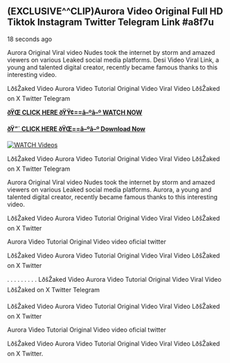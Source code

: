 ## (EXCLUSIVE^^CLIP)Aurora Video Original Full HD Tiktok Instagram Twitter Telegram Link #a8f7u

18 seconds ago

Aurora Original Viral video Nudes took the internet by storm and amazed viewers on various Leaked social media platforms. Desi Video Viral Link, a young and talented digital creator, recently became famous thanks to this interesting video.

LðšŽaked Video Aurora Video Tutorial Original Video Viral Video LðšŽaked on X Twitter Telegram

**[ðŸŒ CLICK HERE ðŸŸ¢==â–ºâ–º WATCH NOW](https://clips-mediaa.blogspot.com/2025/02/video-viral-download.html)**

**[ðŸ”´ CLICK HERE ðŸŒ==â–ºâ–º Download Now](https://clips-mediaa.blogspot.com/2025/02/video-viral-download.html)**

[![WATCH Videos](https://i.imgur.com/dJHk4Zq.gif)](https://clips-mediaa.blogspot.com/2025/02/video-viral-download.html)

LðšŽaked Video Aurora Video Tutorial Original Video Viral Video LðšŽaked on X Twitter Telegram

Aurora Original Viral video Nudes took the internet by storm and amazed viewers on various Leaked social media platforms. Aurora, a young and talented digital creator, recently became famous thanks to this interesting video.

LðšŽaked Video Aurora Video Tutorial Original Video Viral Video LðšŽaked on X Twitter

Aurora Video Tutorial Original Video video oficial twitter

LðšŽaked Video Aurora Video Tutorial Original Video Viral Video LðšŽaked on X Twitter

. . . . . . . . . LðšŽaked Video Aurora Video Tutorial Original Video Viral Video LðšŽaked on X Twitter Telegram

LðšŽaked Video Aurora Video Tutorial Original Video Viral Video LðšŽaked on X Twitter

Aurora Video Tutorial Original Video video oficial twitter

LðšŽaked Video Aurora Video Tutorial Original Video Viral Video LðšŽaked on X Twitter.